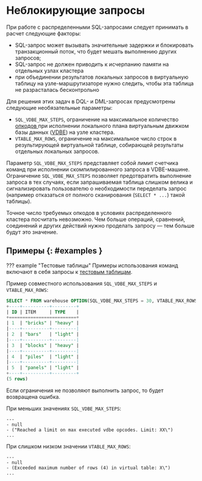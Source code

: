 # Неблокирующие запросы

При работе с распределенными SQL-запросами следует принимать в расчет
следующие факторы:

- SQL-запрос может вызывать значительные задержки и блокировать
  транзакционный поток, что будет мешать выполнению других запросов;
- SQL-запрос не должен приводить к исчерпанию памяти на отдельных узлах
  кластера
- при объединении результатов локальных запросов в виртуальную таблицу
  на узле-маршрутизаторе нужно следить, чтобы эта таблица не
  разрасталась бесконтрольно

Для решения этих задач в DQL- и DML-запросах предусмотрены следующие
необязательные параметры:

- `SQL_VDBE_MAX_STEPS`, ограничение на максимальное количество
  [опкодов ](https://www.sqlite.org/opcode.html) при исполнении
  локального плана виртуальным движком базы данных
  ([VDBE](https://www.sqlite.org/vdbe.html)) на узле кластера.
- `VTABLE_MAX_ROWS`, ограничение на максимальное число строк в
  результирующей виртуальной таблице, собирающей результаты отдельных
  локальных запросов.

Параметр `SQL_VDBE_MAX_STEPS` представляет собой лимит счетчика команд
при исполнении скомпилированного запроса в VDBE-машине. Ограничение
`SQL_VDBE_MAX_STEPS` позволяет предотвратить выполнение запроса в тех
случаях, если запрашиваемая таблица слишком велика и сигнализировать
пользователю о необходимости переделать запрос (например отказаться от
полного сканирования (`SELECT * ...`) такой таблицы).

Точное число требуемых опкодов в условиях распределенного кластера
посчитать невозможно. Чем больше операций, сравнений, соединений и
других действий нужно проделать запросу — тем больше будут это значение.

<!--
Локально, получение минимальной таблицы 1х1 требует 8 опкодов. Каждая
дополнительная колонка прибавляет 1 опкод, строка — N+2, где N — число
колонок в таблице. Один фильтр `WHERE` добавляет еще 2 опкода (для
сравнения двух значений).
 -->

## Примеры {: #examples }

??? example "Тестовые таблицы"
    Примеры использования команд включают в себя запросы к [тестовым
    таблицам](../legend.md).

Пример совместного использования `SQL_VDBE_MAX_STEPS` и `VTABLE_MAX_ROWS`:


```sql
SELECT * FROM warehouse OPTION(SQL_VDBE_MAX_STEPS = 30, VTABLE_MAX_ROWS = 5);
+----+----------+---------+
| ID | ITEM     | TYPE    |
+=========================+
| 1  | "bricks" | "heavy" |
|----+----------+---------|
| 2  | "bars"   | "light" |
|----+----------+---------|
| 3  | "blocks" | "heavy" |
|----+----------+---------|
| 4  | "piles"  | "light" |
|----+----------+---------|
| 5  | "panels" | "light" |
+----+----------+---------+
(5 rows)
```

Если ограничения не позволяют выполнить запрос, то будет возвращена
ошибка.

При меньших значениях `SQL_VDBE_MAX_STEPS`:

```
---
- null
- ("Reached a limit on max executed vdbe opcodes. Limit: XX\")
...
```

При слишком низком значении `VTABLE_MAX_ROWS`:

```
---
- null
- (Exceeded maximum number of rows (4) in virtual table: Х\")
...
```
